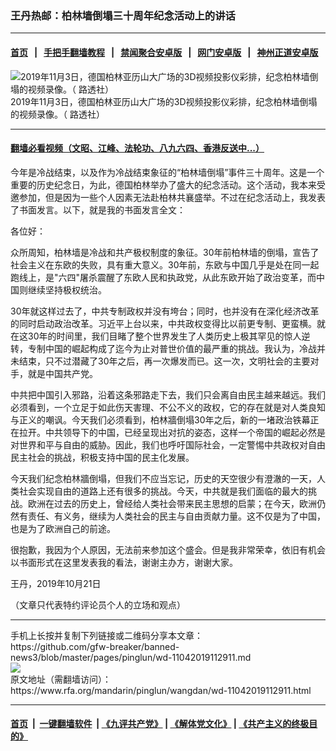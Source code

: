 ### 王丹热邮：柏林墙倒塌三十周年纪念活动上的讲话
------------------------

#### [首页](https://github.com/gfw-breaker/banned-news3/blob/master/README.md) &nbsp;&nbsp;|&nbsp;&nbsp; [手把手翻墙教程](https://github.com/gfw-breaker/guides/wiki) &nbsp;&nbsp;|&nbsp;&nbsp; [禁闻聚合安卓版](https://github.com/gfw-breaker/bn-android) &nbsp;&nbsp;|&nbsp;&nbsp; [网门安卓版](https://github.com/oGate2/oGate) &nbsp;&nbsp;|&nbsp;&nbsp; [神州正道安卓版](https://github.com/SzzdOgate/update) 



<div id="headerimg">
 <img alt=" 2019年11月3日，德国柏林亚历山大广场的3D视频投影仪彩排，纪念柏林墙倒塌的视频录像。（ 路透社） " src="https://www.rfa.org/mandarin/pinglun/wangdan/wd-11042019112911.html/reuters2019-11-03t201617z_1667469560_rc1ec335e2f0jpg.jpg/@@images/9cc1587f-a765-4835-837a-ef3d2af7b992.jpeg" title=" 2019年11月3日，德国柏林亚历山大广场的3D视频投影仪彩排，纪念柏林墙倒塌的视频录像。（ 路透社） "/>
 <div id="headerimgcontents">
  <div id="headerimgcaption">
   <span>
    2019年11月3日，德国柏林亚历山大广场的3D视频投影仪彩排，纪念柏林墙倒塌的视频录像。（ 路透社）
   </span>
   <!-- zoomattribute -->
  </div>
  <!-- headerimgcaption -->
 </div>
 <!-- headerimagecontents -->
</div>

<hr/>


#### [翻墙必看视频（文昭、江峰、法轮功、八九六四、香港反送中...）](https://github.com/gfw-breaker/banned-news3/blob/master/pages/links.md)

<div id="storytext">
 <div>
  <div class="slot_header">
  </div>
 </div>
 <p>
  今年是冷战结束，以及作为冷战结束象征的“柏林墙倒塌”事件三十周年。这是一个重要的历史纪念日，为此，德国柏林举办了盛大的纪念活动。这个活动，我本来受邀参加，但是因为一些个人因素无法赴柏林共襄盛举。不过在纪念活动上，我发表了书面发言。以下，就是我的书面发言全文：
 </p>
 <p>
  各位好：
 </p>
 <p>
  众所周知，柏林墙是冷战和共产极权制度的象征。30年前柏林墙的倒塌，宣告了社会主义在东欧的失败，具有重大意义。30年前，东欧与中国几乎是处在同一起跑线上，是"六四"屠杀震醒了东欧人民和执政党，从此东欧开始了政治变革，而中国则继续坚持极权统治。
 </p>
 <p>
  30年就这样过去了，中共专制政权并没有垮台；同时，也并没有在深化经济改革的同时启动政治改革。习近平上台以来，中共政权变得比以前更专制、更蛮横。就在这30年的时间里，我们目睹了整个世界发生了人类历史上极其罕见的惊人逆转，专制中国的崛起构成了迄今为止对普世价值的最严重的挑战。我认为，冷战并未结束，只不过潜藏了30年之后，再一次爆发而已。这一次，文明社会的主要对手，就是中国共产党。
 </p>
 <p>
  中共把中国引入邪路，沿着这条邪路走下去，我们只会离自由民主越来越远。我们必须看到，一个立足于如此伤天害理、不公不义的政权，它的存在就是对人类良知与正义的嘲讽。今天我们必须看到，柏林牆倒塌30年之后，新的一堵政治铁幕正在拉开。中共领导下的中国，已经呈现出对抗的姿态，这样一个帝国的崛起必然是对世界和平与自由的威胁。因此，我们也呼吁国际社会，一定警惕中共政权对自由民主社会的挑战，积极支持中国的民主化发展。
 </p>
 <p>
  今天我们纪念柏林牆倒塌，但我们不应当忘记，历史的天空很少有澄澈的一天，人类社会实现自由的道路上还有很多的挑战。今天，中共就是我们面临的最大的挑战。欧洲在过去的历史上，曾经给人类社会带来民主思想的启蒙；在今天，欧洲仍然有责任、有义务，继续为人类社会的民主与自由贡献力量。这不仅是为了中国，也是为了欧洲自己的前途。
 </p>
 <p>
  很抱歉，我因为个人原因，无法前来参加这个盛会。但是我非常荣幸，依旧有机会以书面形式在这里发表我的看法，谢谢主办方，谢谢大家。
 </p>
 <p>
  王丹，2019年10月21日
 </p>
 <p>
 </p>
 <p>
  （文章只代表特约评论员个人的立场和观点）
 </p>
</div>

<hr/>
手机上长按并复制下列链接或二维码分享本文章：<br/>
https://github.com/gfw-breaker/banned-news3/blob/master/pages/pinglun/wd-11042019112911.md <br/>
<a href='https://github.com/gfw-breaker/banned-news3/blob/master/pages/pinglun/wd-11042019112911.md'><img src='https://github.com/gfw-breaker/banned-news3/blob/master/pages/pinglun/wd-11042019112911.md.png'/></a> <br/>
原文地址（需翻墙访问）：https://www.rfa.org/mandarin/pinglun/wangdan/wd-11042019112911.html


------------------------
#### [首页](https://github.com/gfw-breaker/banned-news3/blob/master/README.md) &nbsp;|&nbsp; [一键翻墙软件](https://github.com/gfw-breaker/nogfw/blob/master/README.md) &nbsp;| [《九评共产党》](https://github.com/gfw-breaker/9ping.md/blob/master/README.md#九评之一评共产党是什么) | [《解体党文化》](https://github.com/gfw-breaker/jtdwh.md/blob/master/README.md) | [《共产主义的终极目的》](https://github.com/gfw-breaker/gczydzjmd.md/blob/master/README.md)


<img src='http://gfw-breaker.win/banned-news3/pages/pinglun/wd-11042019112911.md' width='0px' height='0px'/>
